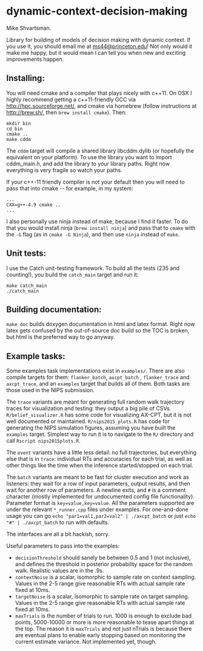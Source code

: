 dynamic-context-decision-making
===============================
Mike Shvartsman. 

Library for building of models of decision making with dynamic context. If you use it, you should email me at ms44@princeton.edu! Not only would it make me happy, but it would mean I can tell you when new and exciting improvements happen. 

Installing:
---------

You will need cmake and a compiler that plays nicely with c++11. On OSX I highly recommend getting a c++11-friendly GCC via http://hpc.sourceforge.net/, and cmake via homebrew (follow instructions at http://brew.sh/, then `brew install cmake`). Then:

```
mkdir bin
cd bin
cmake ..
make cddm
```

The `cddm` target will compile a shared library libcddm.dylib (or hopefully the equivalent on your platform). To use the library you want to import cddm_main.h, and add the library to your library paths. Right now everything is very fragile so watch your paths. 

If your c++-11 friendly compiler is not your default then you will need to pass that into cmake -- for example, in my system:

```
...
CXX=g++-4.9 cmake ..
...
```

I also personally use ninja instead of make, because I find it faster. To do that you would install ninja (`brew install ninja`) and pass that to `cmake` with the `-G` flag (as in `cmake -G Ninja`), and then use `ninja` instead of `make`. 

Unit tests: 
--------------
I use the Catch unit-testing framework. To build all the tests (235 and counting!), you build the `catch_main` target and run it: 
```
make catch_main
./catch_main
```


Building documentation: 
--------------
`make doc` builds doxygen documentation in html and latex format. Right now latex gets confused by the out-of-source doc build so the TOC is broken, but html is the preferred way to go anyway. 

Example tasks: 
--------------
Some examples task implementations exist in `examples/`. There are also compile targets for them: `flanker_batch`, `axcpt_batch` , `flanker_trace` and `axcpt_trace`, and an `examples` target that builds all of them. Both tasks are those used in the NIPS submission. 

The `trace` variants are meant for generating full random walk trajectory traces for visualization and testing: they output a big pile of CSVs. `R/belief_visualizer.R` has some code for visualizing AX-CPT, but it is not well documented or maintained. `R/nips2015_plots.R` has code for generating the NIPS simulation figures, assuming you have built the `examples` target. Simplest way to run it is to navigate to the `R/` directory and call `Rscript nips2015plots.R`. 

The `event` variants have a little less detail: no full trajectories, but everything else that is in `trace`: individual RTs and accuracies for each trial, as well as other things like the time when the inference started/stopped on each trial. 

The `batch` variants are meant to be fast for cluster execution and work as listeners: they wait for a row of input parameters, output results, and then wait for another row of parameters. A newline exits, and `#` is a comment character (mostly implemented for undocumented config file functionality). Parameter format is `key=value,key=value`. All the parameters supported are under the relevant `*_runner.cpp` files under examples. For one-and-done usage you can go `echo "par1=val1,par2=val2" | ./axcpt_batch` or just `echo "#" | ./axcpt_batch` to run with defaults. 

The interfaces are all a bit hackish, sorry.

Useful parameters to pass into the examples: 

  * `decisionThreshold` should sanely be between 0.5 and 1 (not inclusive), and defines the threshold in posterior probability space for the random walk. Realistic values are in the .9s. 
  * `contextNoise` is a scalar, isomorphic to sample rate on context sampling. Values in the 2-5 range give reasonable RTs with actual sample rate fixed at 10ms. 
  * `targetNoise` is a scalar, isomorphic to sample rate on target sampling. Values in the 2-5 range give reasonable RTs with actual sample rate fixed at 10ms. 
  * `maxTrials` is the number of trials to run. 1000 is enough to exclude bad points, 5000-10000 or more is more reasonable to tease apart things at the top. The reason it is `maxTrials` and not just nTrials is because there are eventual plans to enable early stopping based on monitoring the current estimate variance. Not implemented yet, though. 
